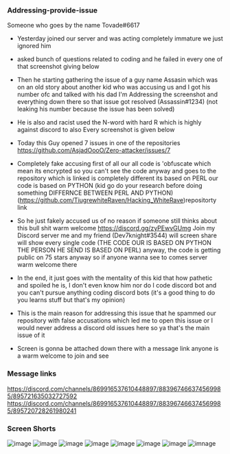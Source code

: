 ###  Addressing-provide-issue

Someone who goes by the name
Tovade#6617
- Yesterday joined our server and was acting completely immature we just ignored him 

- asked bunch of questions related to coding and he failed in every one of that screenshot giving below 

- Then he starting gathering the issue of a guy name Assasin which was on an old story about another kid who was accusing us and I got his number ofc and talked with his dad I'm Addressing the screenshot and everything down there so that issue got resolved (Assassin#1234) (not leaking his number because the issue has been solved)

- He is also and racist used the N-word with hard R which is highly against discord to also
Every screenshot is given below

- Today this Guy opened 7 issues in one of the repositories
https://github.com/AsjadOooO/Zero-attacker/issues/7

- Completely fake accusing first of all our all code is 'obfuscate which mean its encrypted so you can't see the code anyway and goes to the   repository which is linked is completely different  its based on PERL our code is based on PYTHON (kid go do your research before doing something DIFFERNCE BETWEEN PERL AND PYTHON)(https://github.com/TiugrewhiteRaven/Hacking_WhiteRave)repositorty link

- So he just fakely accused us of no reason if someone still thinks about this bull shit warm welcome https://discord.gg/zyPEwvGUmg 
Join my Discord server me and my friend (Dev7knight#3544) will screen share will show every single code (THE CODE OUR IS BASED ON PYTHON THE PERSON HE SEND IS BASED ON PERL)
anyway, the code is getting public on 75 stars anyway so if anyone wanna see to comes server  warm welcome there 

- In the end, it just goes with the mentality of this kid that how pathetic and spoiled he is, I don't even know him nor do I code discord bot and you can't pursue anything coding discord bots (it's a good thing to do you learns stuff but that's my opinion)

- This is the main reason for addressing this issue that he spammed our repository with false accusations which led me to open this issue or I would never address a discord old issues here so ya that's the main issue of it

- Screen is gonna be attached down there with a message link anyone is a warm welcome to join and see

### Message links
https://discord.com/channels/869916537610448897/883967466374569985/895721635032727592
https://discord.com/channels/869916537610448897/883967466374569985/895720728261980241

### Screen Shorts
![image](https://github.com/AsjadOooO/Addresing-tovade-issue/blob/main/unknown.png)
![image](https://github.com/AsjadOooO/Addresing-tovade-issue/blob/main/unknown%20(2).png)
![image](https://github.com/AsjadOooO/Addresing-tovade-issue/blob/main/unknown%20(1).png)
![image](https://github.com/AsjadOooO/Addresing-tovade-issue/blob/main/Screenshot_20211007-225855_Discord.png)
![image](https://github.com/AsjadOooO/Addresing-tovade-issue/blob/main/Capture1.png)
![image](https://github.com/AsjadOooO/Addresing-tovade-issue/blob/main/Capture.png)
![image](https://github.com/AsjadOooO/Addresing-tovade-issue/blob/main/Capture.png)
![imnage](https://github.com/AsjadOooO/Addresing-tovade-issue/blob/main/capture2.png)


